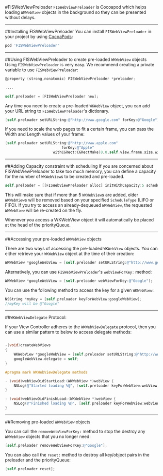 #FISWebViewPreloader 
`FISWebViewPreloader` is Cocoapod which helps loading `WKWebView` objects in the background so they can be presented without delays.

---
##Installing FISWebViewPreloader
You can install `FISWebViewPreloader` in your project by using [CocoaPods](https://github.com/cocoapods/cocoapods):

```Ruby
pod 'FISWebViewPreloader'
```

---
##Using FISWebViewPreloader to create pre-loaded `WKWebView` objects 
Using `FISWebViewPreloader` is very easy. We recommend creating a private variable to use `FISWebViewPreloader`:

```Objective-C
@property (strong,nonatomic) FISWebViewPreloader *preloader;

....

self.preloader = [FISWebViewPreloader new];
```

Any time you need to create a pre-loaded `WKWebView` object, you can add your URL string to `FISWebViewPreloader`'s dictionary. 

```Objective-C
[self.preloader setURLString:@"http://www.google.com" forKey:@"Google"];
```

If you need to scale the web pages to fit a certain frame, you can pass the Width and Length values of your frame:

```Objective-C
[self.preloader setURLString:@"http://www.apple.com"
                          forKey:@"Apple"
                      withCGRect:CGRectMake(0,0,self.view.frame.size.width, self.view.frame.size.height)];
```
---
##Adding Capacity constraint with scheduling
If you are concerned about FISWebViewPreloader to take too much memory, you can define a capacity for the number of `WKWebView`s to be created and pre-loaded. 

```Objective-C
self.preloader = [[FISWebViewPreloader alloc] initWithCapacity:5 scheduleType:FIFO];
```

This will make sure that if more than 5 `WKWebView`s are added, older `WKWebView`s will be removed based on your specified `ScheduleType` (LIFO or FIFO). If you try to access an already-dequeued `WKWebView`, the requested `WKWebView` will be re-created on the fly.

Whenever you access a WKWebView object it will automatically be placed at the head of the priorityQueue.

---
##Accessing your pre-loaded `WKWebView` objects 

There are two ways of accessing the pre-loaded `WKWebView` objects. You can either retrieve your `WKWebView` object at the time of their creation: 

```Objective-C
WKWebView *googleWebView = [self.preloader setURLString:@"http://www.google.com" forKey:@"Google"];
```

Alternatively, you can use `FISWebViewPreloader`'s `webViewForKey:` method: 

```Objective-C
WKWebView *googleWebView = [self.preloader webViewForKey:@"Google"];
````

You can use the following method to access the key for a given `WKWebView`: 

```Objective-C
NSString *myKey = [self.preloader keyForWebView:googleWebView];
//myKey will be @"Google"
```

---
##`WKWebViewDelegate` Protocol: 

If your View Controller adheres to the `WKWebViewDelegate` protocol, then you can use a similar pattern to below to access delegate methods:

```Objective-C

-(void)createWebViews
{
    WKWebView *googleWebView = [self.preloader setURLString:@"http://www.google.com" forKey:@"Google"];
    googleWebView.delegate = self;
}

#pragma mark WKWebViewDelegate methods

- (void)webViewDidStartLoad:(WKWebView *)webView {
    NSLog(@"Started loading %@", [self.preloader keyForWebView:webView]);
}

- (void)webViewDidFinishLoad:(WKWebView *)webView {
    NSLog(@"Finished loading %@", [self.preloader keyForWebView:webView]);
}
```


---
##Removing pre-loaded `WKWebView` objects

You can call the `removeWebViewForKey:` method to stop the destroy any `WKWebView` objects that you no longer need: 

```Objective-C
[self.preloader removeWebViewForKey:@"Google"];
```

You can also call the `reset:` method to destroy all key/object pairs in the preloader and the priorityQueue: 

```Objective-C
[self.preloader reset];
```


